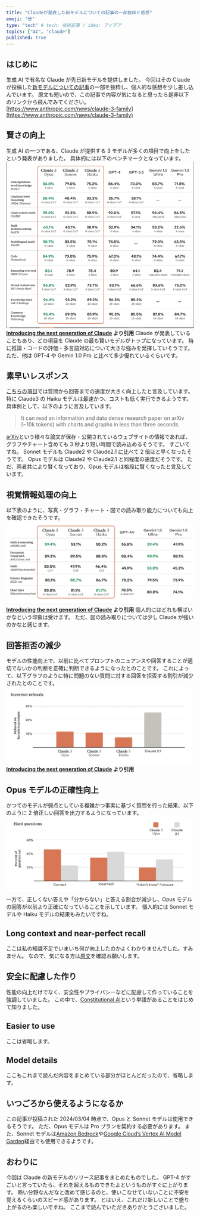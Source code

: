 ```yaml
---
title: "Claudeが発表した新モデルについての記事の一部抜粋と感想"
emoji: "😎"
type: "tech" # tech: 技術記事 / idea: アイデア
topics: ["AI", "claude"]
published: true
---
```


## はじめに

生成 AI で有名な Claude が先日新モデルを提供しました。
今回はその Claude が投稿した[新モデルについての記事](https://www.anthropic.com/news/claude-3-family)の一部を抜粋し、個人的な感想を少し差し込んでいます。
原文も短いので、この記事で内容が気になると思ったら是非以下のリンクから飛んでみてください。
[https://www.anthropic.com/news/claude-3-family](https://www.anthropic.com/news/claude-3-family)

## 賢さの向上

生成 AI の一つである、Claude が提供する 3 モデルが多くの項目で向上をしたという発表がありました。
具体的には以下のベンチマークとなっています。
![**[Introducing the next generation of Claude](https://www.anthropic.com/news/claude-3-family) より引用**](/images/new-release-article-in-claude/Untitled.png)
**[Introducing the next generation of Claude](https://www.anthropic.com/news/claude-3-family) より引用**
Claude が発表していることもあり、どの項目を Claude の最も賢いモデルがトップになっています。
特に推論・コードの評価・多言語対応について大きな強みを発揮していそうです。
ただ、他は GPT-4 や Gemin 1.0 Pro と比べて多少優れているぐらいです。

## 素早いレスポンス

[こちらの項目](https://www.anthropic.com/news/claude-3-family#:~:text=Near%2Dinstant%20results)では質問から回答までの速度が大きく向上したと言及しています。
特に Claude3 の Haiku モデルは最速かつ、コストも低く実行できるようです。
具体例として、以下のように言及しています。

> It can read an information and data dense research paper on arXiv (~10k tokens) with charts and graphs in less than three seconds.

[arXiv](https://arxiv.org/)という様々な論文が保存・公開されているウェブサイトの情報であれば、グラフやチャート含めても 3 秒より短い時間で読み込めるそうです。
すごいですね。
Sonnet モデルも Claude2 や Claude2.1 に比べて 2 倍ほと早くなったそうです。
Opus モデルは Claude2 や Claude2.1 と同程度の速度だそうです。
ただ、両者共により賢くなっており、Opus モデルは格段に賢くなったと言及しています。

## 視覚情報処理の向上

以下表のように、写真・グラフ・チャート・図での読み取り能力についても向上を確認できたそうです。
![**[Introducing the next generation of Claude](https://www.anthropic.com/news/claude-3-family) より引用**](/images/new-release-article-in-claude/2024-03-09_14h43_39.png)
**[Introducing the next generation of Claude](https://www.anthropic.com/news/claude-3-family) より引用**
個人的にはどれも横ばいかなという印象は受けます。
ただ、図の読み取りについては少し Claude が強いのかなと感じます。

## 回答拒否の減少

モデルの性能向上で、以前に比べてプロンプトのニュアンスや回答することが適切でないかの判断を正確に判断できるようになったとのことです。
これによって、以下グラフのように特に問題のない質問に対する回答を拒否する割引が減少されたとのことです。
![**[Introducing the next generation of Claude](https://www.anthropic.com/news/claude-3-family) より引用**](/images/new-release-article-in-claude/2024-03-09_14h51_49.png)
**[Introducing the next generation of Claude](https://www.anthropic.com/news/claude-3-family) より引用**

## Opus モデルの正確性向上

かつてのモデルが弱点としている複雑かつ事実に基づく質問を行った結果、以下のように 2 倍正しい回答を出力するようになっています。
![2024-03-09_14h58_55.png](/images/new-release-article-in-claude/2024-03-09_14h58_55.png)
一方で、正しくない答えや「分からない」と答える割合が減少し、Opus モデルの回答が以前より正確になっていることを示しています。
個人的には Sonnet モデルや Haiku モデルの結果もみたいですね。

## **Long context and near-perfect recall**

ここは私の知識不足でいまいち何が向上したのかよくわかりませんでした。すみません。
なので、気になる方は[原文](https://www.anthropic.com/news/claude-3-family#:~:text=Long%20context%20and%20near%2Dperfect%20recall)を確認お願いします。

## 安全に配慮した作り

性能の向上だけでなく、安全性やプライバシーなどに配慮して作っていることを強調していました。
この中で、[Constitutional AI](https://www.anthropic.com/news/constitutional-ai-harmlessness-from-ai-feedback)という単語があることをはじめて知りました。

## **Easier to use**

ここは省略します。

## **Model details**

ここもこれまで読んだ内容をまとめている部分がほとんどだったので、省略します。

## いつごろから使えるようになるか

この記事が投稿された 2024/03/04 時点で、Opus と Sonnet モデルは使用できるそうです。
ただ、Opus モデルは Pro プランを契約する必要があります。
また、Sonnet モデルは[Amazon Bedrock](https://aws.amazon.com/jp/bedrock/)や[Google Cloud’s Vertex AI Model Garden](https://cloud.google.com/model-garden?hl=ja)経由でも使用できるようです。

## おわりに

今回は Claude の新モデルのリリース記事をまとめたものでした。
GPT-4 がすごいと言っていたら、それを超えるものできたよというものがすぐに上がります。
熱い分野なんだなと改めて感じるのと、使いこなせていないことに不安を覚えるくらいのスピード感があります。
とはいえ、これだけ新しいことで盛り上がるのも楽しいですね。
ここまで読んでいただきありがとうございました。
